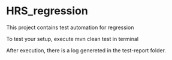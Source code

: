 # HRS_regression

This project contains test automation for regression

To test your setup, execute mvn clean test in terminal

After execution, there is a log genereted in the test-report folder.